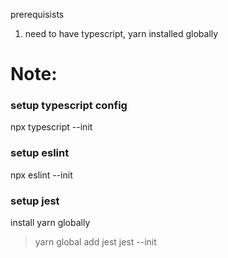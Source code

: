 prerequisists
1) need to have typescript, yarn installed globally 

# Note:

### setup typescript config
npx typescript --init

### setup eslint
npx eslint --init

### setup jest
install yarn globally 
> yarn global add jest
jest --init
